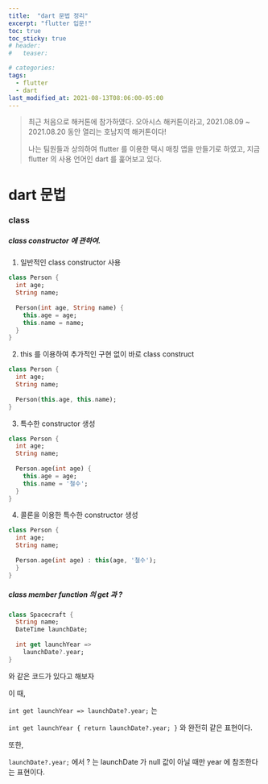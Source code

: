 ```yaml
---
title:  "dart 문법 정리"
excerpt: "flutter 입문!"
toc: true
toc_sticky: true
# header:
#   teaser:

# categories:
tags:
  - flutter
  - dart
last_modified_at: 2021-08-13T08:06:00-05:00
---
```


> 최근 처음으로 해커톤에 참가하였다. 오아시스 해커톤이라고, 2021.08.09 ~ 2021.08.20 동안 열리는 호남지역 해커톤이다!
>
> 나는 팀원들과 상의하여 flutter 를 이용한 택시 매칭 앱을 만들기로 하였고, 지금 flutter 의 사용 언어인 dart 를 훑어보고 있다.



# dart 문법

### class

##### class constructor 에 관하여.

1. 일반적인 class constructor 사용

```dart
class Person {
  int age;
  String name;
  
  Person(int age, String name) {
    this.age = age;
    this.name = name;
  }
}
```



2. this 를 이용하여 추가적인 구현 없이 바로 class construct

```dart
class Person {
  int age;
  String name;
  
  Person(this.age, this.name);
}
```



3. 특수한 constructor 생성

```dart
class Person {
  int age;
  String name;
  
  Person.age(int age) {
    this.age = age;
    this.name = '철수';
  }
}
```



4. 콜론을 이용한 특수한 constructor 생성

```dart
class Person {
  int age;
  String name;
  
  Person.age(int age) : this(age, '철수');
  }
}
```



##### class member function 의 get 과 ?

```dart
class Spacecraft {
  String name;
  DateTime launchDate;
  
  int get launchYear =>
    launchDate?.year;
}
```



와 같은 코드가 있다고 해보자

이 때,

`int get launchYear => launchDate?.year;` 는

`int get launchYear { return launchDate?.year; }` 와 완전히 같은 표현이다.

또한,

`launchDate?.year;` 에서 ? 는 launchDate 가 null 값이 아닐 때만 year 에 참조한다는 표현이다.



